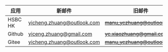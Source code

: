 
| 应用      | 新邮件                        | 旧邮件                           |
| ------- | -------------------------- | ----------------------------- |
| HSBC HK | yicheng.zhuang@outlook.com | ~~manu_yczhuang@outlook.com~~ |
| Github  | yiceng.zhuang@gmail.com    | ~~yc.xiaozhuang@gmail.com~~   |
| Gitee   | yicheng.zhuang@outlook.com | ~~manu_yczhuang@outlook.com~~ |
